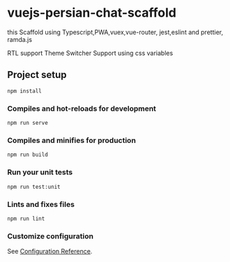 # vuejs-persian-chat-scaffold

this Scaffold using Typescript,PWA,vuex,vue-router, jest,eslint and prettier, ramda.js

RTL support
Theme Switcher Support using css variables

## Project setup

```
npm install
```

### Compiles and hot-reloads for development

```
npm run serve
```

### Compiles and minifies for production

```
npm run build
```

### Run your unit tests

```
npm run test:unit
```

### Lints and fixes files

```
npm run lint
```

### Customize configuration

See [Configuration Reference](https://cli.vuejs.org/config/).
